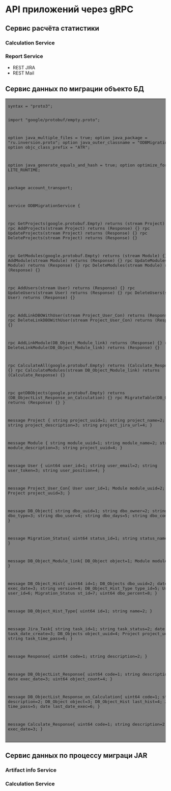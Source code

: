 # API приложений через gRPC

## Сервис расчёта статистики

### Calculation Service


### Report Service
 - REST JIRA
 - REST Mail

## Сервис данных по миграции объекто БД

<table style="background-color:grey;">
<tr>
   <td>
   <pre>
syntax = "proto3";

import "google/protobuf/empty.proto";

option java_multiple_files = true;
option java_package = "ru.inversion.proto";
option java_outer_classname = "ODBMigration";
option objc_class_prefix = "ATR";

option java_generate_equals_and_hash = true;
option optimize_for = LITE_RUNTIME;

package account_transport;

service ODBMigrationService {

rpc GetProjects(google.protobuf.Empty) returns (stream Project) {}
rpc AddProjects(stream Project) returns (Response) {}
rpc UpdateProjects(stream Project) returns (Response) {}
rpc DeleteProjects(stream Project) returns (Response) {}

rpc GetModules(google.protobuf.Empty) returns (stream Module) {}
rpc AddModule(stream Module) returns (Response) {}
rpc UpdateModules(stream Module) returns (Response) {}
rpc DeleteModules(stream Module) returns (Response) {}

rpc AddUsers(stream User) returns (Response) {}
rpc UpdateUsers(stream User) returns (Response) {}
rpc DeleteUsers(stream User) returns (Response) {}

rpc AddLinkDBOWithUser(stream Project_User_Con) returns (Response) {}
rpc DeleteLinkDBOWithUser(stream Project_User_Con) returns (Response) {}

rpc AddLinkModule(DB_Object_Module_link) returns (Response) {}
rpc DeleteLinkModule(DB_Object_Module_link) returns (Response) {}

rpc CalculateAll(google.protobuf.Empty) returns (Calculate_Response) {}
rpc CalculateModules(stream DB_Object_Module_link) returns (Calculate_Response) {}

rpc getDBObjects(google.protobuf.Empty) returns (DB_ObjectList_Response_on_Calculation) {}
rpc MigrateTable(DB_Object) returns (Response) {}
}

message Project {
    string project_uuid=1;
    string project_name=2;
    string project_description=3;
    string project_jira_url=4;
}

message Module {
    string module_uuid=1;
    string module_name=2;
    string module_description=3;
    string project_uuid=4;
}

message User {
    uint64 user_id=1;
    string user_email=2;
    string user_token=3;
    string user_position=4;
}

message Project_User_Con{
    User user_id=1;
    Module module_uuid=2;
    Project project_uuid=3;
}

message DB_Object{
    string dbo_uuid=1;
    string dbo_owner=2;
    string dbo_type=3;
    string dbo_user=4;
    string dbo_days=5;
    string dbo_comment=6;
}

message Migration_Status{
    uint64 status_id=1;
    string status_name=2;
}

message DB_Object_Module_link{
    DB_Object object=1;
    Module module=2;
}

message DB_Object_Hist{
    uint64 id=1;
    DB_Objects dbo_uuid=2;
    date exec_date=3;
    string version=4;
    DB_Object_Hist_Type type_id=5;
    User user_id=6;
    Migration_Status st_id=7;
    uint64 dbo_percent=8;
}

message DB_Object_Hist_Type{
    uint64 id=1;
    string name=2;
}

message Jira_Task{
    string task_id=1;
    string task_status=2;
    date task_date_create=3;
    DB_Objects object_uuid=4;
    Project project_uuid=5;
    string task_time_pass=6;
}

message Response{
    uint64 code=1;
    string description=2;
}

message DB_ObjectList_Response{
    uint64 code=1;
    string description=2;
    date exec_date=3;
    uint64 object_count=4;
}

message DB_ObjectList_Response_on_Calculation{
    uint64 code=1;
    string description=2;
    DB_Object object=3;
    DB_Object_Hist last_hist=4;
    Jira_Task time_pass=5;
    date last_date_exec=6;
}

message Calculate_Response{
    uint64 code=1;
    string description=2;
    date exec_date=3;
}
</pre>
   </td>
  </tr>
</table>


## Сервис данных по процессу миграци JAR

### Artifact info Service

### Calculation Service